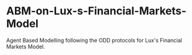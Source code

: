 # ABM-on-Lux-s-Financial-Markets-Model
Agent Based Modelling following the ODD protocols for Lux's Financial Markets Model.
